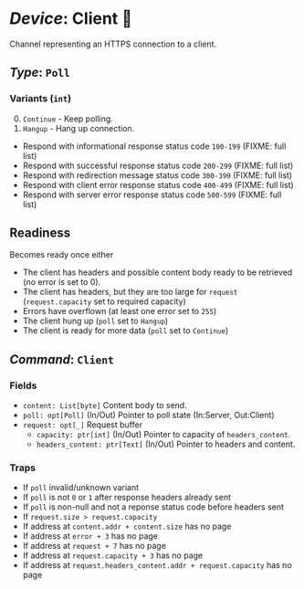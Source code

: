 # *Device*: Client 🧪

Channel representing an HTTPS connection to a client.

## *Type*: `Poll`

### Variants (`int`)
 0. `Continue` - Keep polling.
 1. `Hangup` - Hang up connection.
 - Respond with informational response status code `100-199` (FIXME: full list)
 - Respond with successful response status code `200-299` (FIXME: full list)
 - Respond with redirection message status code `300-399` (FIXME: full list)
 - Respond with client error response status code `400-499` (FIXME: full list)
 - Respond with server error response status code `500-599` (FIXME: full list)

## Readiness

Becomes ready once either

 - The client has headers and possible content body ready to be retrieved (no
   error is set to 0).
 - The client has headers, but they are too large for `request`
   (`request.capacity` set to required capacity)
 - Errors have overflown (at least one error set to `255`)
 - The client hung up (`poll` set to `Hangup`)
 - The client is ready for more data (`poll` set to `Continue`)

## *Command*: `Client`

### Fields

 - `content: List[byte]` Content body to send.
 - `poll: opt[Poll]` (In/Out) Pointer to poll state (In:Server, Out:Client)
 - `request: opt[_]` Request buffer
   - `capacity: ptr[int]` (In/Out) Pointer to capacity of `headers_content`.
   - `headers_content: ptr[Text]` (In/Out) Pointer to headers and content.

### Traps

 - If `poll` invalid/unknown variant
 - If `poll` is not `0` or `1` after response headers already sent
 - If `poll` is non-null and not a reponse status code before headers sent
 - If `request.size > request.capacity`
 - If address at `content.addr + content.size` has no page
 - If address at `error + 3` has no page
 - If address at `request + 7` has no page
 - If address at `request.capacity + 3`  has no page
 - If address at `request.headers_content.addr + request.capacity` has no page
